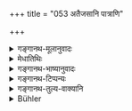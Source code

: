 +++
title = "053 अतैजसानि पात्राणि"

+++

<details><summary>गङ्गानथ-मूलानुवादः</summary>

His vessels shall be non-metallic and free from holes; the cleansing of there has been ordained to be done by water, just like that of the vessels at a sacrifice.—(53)
</details>

<details><summary>मेधातिथिः</summary>

**अतैजसानि** सुवर्णाद्यघटितानि **पात्राणि** भिक्षाया जलस्य च । **निर्व्रणान्य्** अच्छिद्राणि । **अद्भिर्** अम्मात्रेण **चमसानाम् इव** निर्लेपत्वे । लेपसंभवे तु तदपनयो ऽपि द्रव्यान्तरेण कार्य इति ग्राह्यम् ॥ ६.५३ ॥
</details>

<details><summary>गङ्गानथ-भाष्यानुवादः</summary>

‘*Non-metallic*—His vessels for carrying food or water shall not be made of gold or other metals.

‘*Free from holes*’— not having any holes etc.,

These are cleansed, like the sacrificial vessels, by means of water alone; but only when they are not stained; if there are stained, these should be removed by the use of other (cleaning) substances also. (53)
</details>

<details><summary>गङ्गानथ-टिप्पन्यः</summary>

This verse is quoted in *Parāśaramādhava*, (Ācāra, p. 567);—in
*Mitākṣarā* (on 3.60), which remarks that the citing of the instance of
‘Cups at the sacrifice’ indicates that the vessels may be considered
*pure* for practical purposes;—in *Āparārka*, (p. 964);—in
*Madanapārijāta*, (p. 377);—in *Nṛsiṃhaprasādā*, (Saṃskāra, p. 70b);—and
in *Yatidharmasaṅgraha*, (p. 78), which shows that the example of ‘*chamasa*’ indicates that the things are ‘clean’ only so far as to be used.
</details>

<details><summary>गङ्गानथ-तुल्य-वाक्यानि</summary>

**(verses 6.53-54)  
**

*Viṣṇu* (96.7, 8).—‘He should receive food in an earthen vessel, or in a
wooden bowl, or in a vessel made of gourd; he should cleanse these vessels with water.’

*Yājñavalkya* (3.60).—‘The vessels for the Renunciate are those made of
clay, bamboo, wood and gourd; the cleansing of these is by means of water and scrubbing with cow’s hair.’

*Hārīta* (Aparārka, p. 964).—‘He shall have for his vessels either his
hand only, or those made of clay or wood or bamboo-chips or gourd or torn leaves; holding these he shall enter the village for alms.’

*Śaṅkha-Likhita* (Do., p. 965)—‘The begging-bowl shall he one only, made
of either wood or gourd or bamboo-chips or clay. The cleansing of this is to he done each time by scrubbing it with a rope made of cow’s hair and water.’

*Nṛsiṃhapurāṇa* (Do.).—‘He shall eat in a leaf-bowl or in a leaf-vessel;
but never in the leaves of *Vaṭa* or *Aśvattha*, or

*Kumbhī* or *Tinduka*... Renunciates eating out of a vessel made of
bell-metal are declared to be unclean.’

*Yama* (Parāśaramādhava, p. 567).—‘Vessels made of gold or iron are not
for Renun dates; the Renunciate should avoid these.’

*Baudhāyana* (Do.).—‘He shall eat in leaves picked and split by himself;
never in the leaves of the *Vaṭa* or *Aśvattha* or *Karañja* or *Kumbhī* or *Tinduka* or *Kobidāra* or *Arka*; never, even in distress, in a vessel made of bell-metal, or gold or silver or copper or tin or zinc.’
</details>

<details><summary>Bühler</summary>

053	His vessels shall not be made of metal, they shall be free from fractures; it is ordained that they shall be cleansed with water, like (the cups, called) Kamasa, at a sacrifice.
</details>
